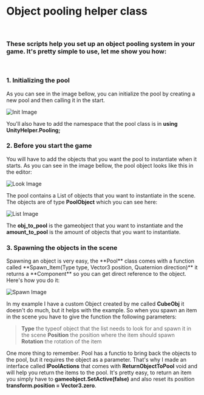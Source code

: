 <h1> Object pooling helper class </h1>
<br>
<h3> These scripts help you set up an object pooling system in your game. It's pretty simple to use, let me show you how: </h3>

<br>


<h3> 1. Initializing the pool </h3>
<a> As you can see in the image bellow, you can initialize the pool by creating a new pool and then calling it in the start. </a>

![Init Image](https://github.com/LesserKnownThings/UnityLibrary/blob/object_pooling/Assets/Scripts/ObjectPooling/Images/Initialization.PNG)

 You'll also have to add the namespace that the pool class is in **using UnityHelper.Pooling;**
 
 <h3> 2. Before you start the game </h3>
 You will have to add the objects that you want the pool to instantiate when it starts. As you can see in the image bellow, the pool object looks like this in the editor:
 
 ![Look Image](https://github.com/LesserKnownThings/UnityLibrary/blob/object_pooling/Assets/Scripts/ObjectPooling/Images/PoolObjectLook.PNG)
 
 The pool contains a List of objects that you want to instantiate in the scene. The objects are of type **PoolObject** which you can see here:
 
  ![List Image](https://github.com/LesserKnownThings/UnityLibrary/blob/object_pooling/Assets/Scripts/ObjectPooling/Images/PoolObject.PNG)
  
  The **obj_to_pool** is the gameobject that you want to instantiate and the **amount_to_pool** is the amount of objects that you want to instantiate.
  
  <h3> 3. Spawning the objects in the scene </h3>
  Spawning an object is very easy, the **Pool** class comes with a function called **Spawn_Item(Type type, Vector3 position, Quaternion direction)** it returns a **Component** so you can get direct reference to the object. Here's how you do it:
  
  ![Spawn Image](https://github.com/LesserKnownThings/UnityLibrary/blob/object_pooling/Assets/Scripts/ObjectPooling/Images/SpawnObject.PNG)
  
  In my example I have a custom Object created by me called **CubeObj** it doesn't do much, but it helps with the example. So when you spawn an item in the scene you have to give the function the following parameters:
  
  >**Type** the typeof object that the list needs to look for and spawn it in the scene
  >**Position** the position where the item should spawn
  >**Rotation** the rotation of the item
  
   One more thing to remember. Pool has a functio to bring back the objects to the pool, but it requires the object as a parameter. That's why I made an interface called **IPoolActions** that comes with **ReturnObjectToPool** void and will help you return the items to the pool. It's pretty easy, to return an item you simply have to **gameobject.SetActive(false)** and also reset its position **transform.position = Vector3.zero**. 
